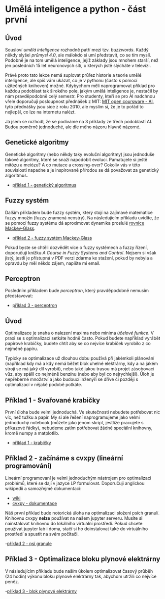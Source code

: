# Umělá inteligence a python - část první

## Úvod

Sousloví *umělá inteligence* rozhodně patří mezi tzv. *buzzwords*. Každý někdy slyšel *průmysl 4.0*, ale málokdo si umí představit, co se tím myslí. Podobně je na tom umělá inteligence, jejíž základy jsou mnohem starší, než jen posledních 15 let neuronových sítí, o kterých jistě slýcháte v televizi.

Právě proto tato lekce nemá suplovat průřez historie a teorie umělé inteligence, ale spíš vám ukázat, co je v pythonu (často s pomocí užitečných knihoven) možné. Kdybychom měli naprogramovat příklad pro každou podoblast tak širokého pole, jakým umělá inteligence je, nestačil by nám pravděpodobně celý semestr. Pro studenty, kteří se pro AI nadchnou vřele doporučuji posloupnost přednášek z MIT:
[MIT open coursware - AI](https://ocw.mit.edu/courses/electrical-engineering-and-computer-science/6-034-artificial-intelligence-fall-2010/), tyto přednášky jsou sice z roku 2010, ale myslím si, že je to pořád to nejlepší, co lze na internetu nalézt.

Já jsem se rozhodl, že se podíváme na 3 příklady ze třech podoblastí AI. Budou poměrně jednoduché, ale dle mého názoru hlavně názorné.

## Genetické algoritmy

Genetické algoritmy (nebo někdy taky evoluční algoritmy) jsou jednoduše takové algoritmy, které se snaží napodobit evoluci. Pamatujete si ještě mitózu a meiózu? A co mutace a crossing-over? Cokoliv vás v této souvislosti napadne a je inspirované přírodou se dá považovat za genetický algoritmus.

- [příklad 1 - genetický algoritmus](genetic.ipynb)

## Fuzzy systém

Dalším příkladem bude fuzzy systém, který stojí na zajímavé matematice fuzzy množin (fuzzy znamená neostrý). Na následujícím příkladu uvidíte, že se pomocí fuzzy systému dá aproximovat dynamika proslulé [rovnice Mackey-Glass](http://www.scholarpedia.org/article/Mackey-Glass_equation).

- [příklad 2 - fuzzy systém Mackey-Glass](fuzzymackeyglass.ipynb)

Pokud byste se chtěli dozvědět více o fuzzy systémech a fuzzy řízení, doporučuji knížku *A Course in Fuzzy Systems and Control*. Nejsem si však jistý, jestli je přístupná v PDF verzi zdarma ke stažení, pokud by nebyla a opravdu by měl někdo zájem, napište mi email.

## Perceptron

Posledním příkladem bude *perceptron*, který pravděpodobně nemusím představovat:

- [příklad 3 - perceptron](perceptron.ipynb)











## Úvod

Optimalizace je snaha o nalezení maxima nebo minima *účelové funkce*. V praxi se s optimalizací setkáte hodně často. Pokud budete například vyrábět papírové krabičky, budete chtít aby se co nejvíce krabiček vyrobilo z co nejméně papíru.

Typicky se optimalizace už dlouhou dobu používá při jakémkoli plánování (například kdy má a kdy nemá běžet blok uhelné elektrárny, kdy a na jakém stroji se má jaký díl vyrobit), nebo také jakou trasou má projet zásobovací vůz, aby spálil co nejméně benzínu (nebo aby byl co nejrychlejší). Úloh je nepřeberné množství a jako budoucí inženýři se dříve či později s optimalizací v nějaké podobě potkáte. 


## Příklad 1 - Svařované krabičky

První úloha bude velmi jednoduchá. Ve skutečnosti nebudete potřebovat nic víc, než tužku a papír. My si ale řešení naprogramujeme jako velmi jednoduchý notebook (můžete jako jenom skript, jestliže pracujete s příkazové řádky), nebudeme zatím potřebovat žádné speciální knihovny, kromě numpy a matplotlib.

- [příklad 1 - krabičky](boxes.ipynb)


## Příklad 2 - začínáme s cvxpy (lineární programování)

Lineární programovaní je velmi jednoduchým nástrojem pro optimalizaci problémů, které se dají v jazyce LP formulovat. Doporučuji anglickou wikipedii a samozřejmě dokumentaci:
- [wiki](https://en.wikipedia.org/wiki/Linear_programming)
- [cvxpy - dokumentace](https://www.cvxpy.org/) 

Náš první příklad bude notorická úloha na optimalizaci složení psích granulí. Knihovnu cvxpy **nelze** používat na našem jupyter serveru. Musíte si nainstalovat knihovnu do lokálního virtuální prostředí. Pokud chcete používat jupyter lab i doma, stačí si ho doinstalovat také do virtuálního prostředí a spustit na svém počítači.

-[příklad 2 - psí granule](granule.ipynb)

## Příklad 3 - Optimalizace bloku plynové elektrárny

V následujícím příkladu bude naším úkolem optimalizovat časový průběh (24 hodin) výkonu bloku plynové elektrárny tak, abychom utržili co nejvíce peněz.

-[příklad 3 - blok plynové elektrárny](blok.ipynb)